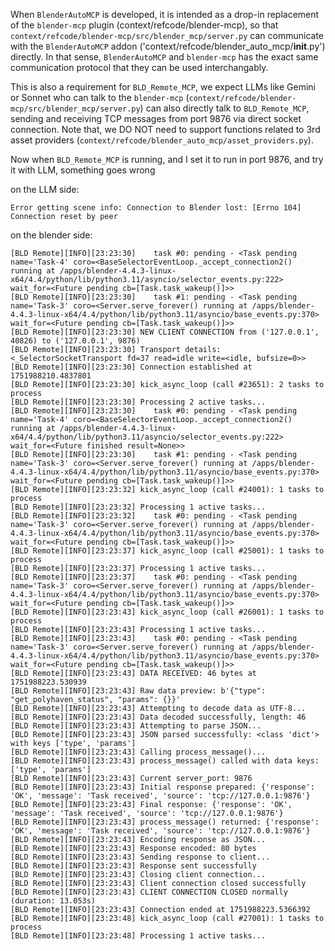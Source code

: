 When `BlenderAutoMCP` is developed, it is intended as a drop-in replacement of the `blender-mcp` plugin (context/refcode/blender-mcp), so that `context/refcode/blender-mcp/src/blender_mcp/server.py` can communicate with the `BlenderAutoMCP` addon ('context/refcode/blender_auto_mcp/__init__.py') directly. In that sense, `BlenderAutoMCP` and `blender-mcp` has the exact same communication protocol that they can be used interchangably.

This is also a requirement for `BLD_Remote_MCP`, we expect LLMs like Gemini or Sonnet who can talk to the `blender-mcp` (`context/refcode/blender-mcp/src/blender_mcp/server.py`) can also directly talk to `BLD_Remote_MCP`, sending and receiving TCP messages from port 9876 via direct socket connection. Note that, we DO NOT need to support functions related to 3rd asset providers (`context/refcode/blender_auto_mcp/asset_providers.py`).

Now when `BLD_Remote_MCP` is running, and I set it to run in port 9876, and try it with LLM, something goes wrong

on the LLM side:
```
Error getting scene info: Connection to Blender lost: [Errno 104] Connection reset by peer
```

on the blender side:
```
[BLD Remote][INFO][23:23:30]    task #0: pending - <Task pending name='Task-4' coro=<BaseSelectorEventLoop._accept_connection2() running at /apps/blender-4.4.3-linux-x64/4.4/python/lib/python3.11/asyncio/selector_events.py:222> wait_for=<Future pending cb=[Task.task_wakeup()]>>
[BLD Remote][INFO][23:23:30]    task #1: pending - <Task pending name='Task-3' coro=<Server.serve_forever() running at /apps/blender-4.4.3-linux-x64/4.4/python/lib/python3.11/asyncio/base_events.py:370> wait_for=<Future pending cb=[Task.task_wakeup()]>>
[BLD Remote][INFO][23:23:30] NEW CLIENT CONNECTION from ('127.0.0.1', 40826) to ('127.0.0.1', 9876)
[BLD Remote][INFO][23:23:30] Transport details: <_SelectorSocketTransport fd=37 read=idle write=<idle, bufsize=0>>
[BLD Remote][INFO][23:23:30] Connection established at 1751988210.4837801
[BLD Remote][INFO][23:23:30] kick_async_loop (call #23651): 2 tasks to process
[BLD Remote][INFO][23:23:30] Processing 2 active tasks...
[BLD Remote][INFO][23:23:30]    task #0: pending - <Task pending name='Task-4' coro=<BaseSelectorEventLoop._accept_connection2() running at /apps/blender-4.4.3-linux-x64/4.4/python/lib/python3.11/asyncio/selector_events.py:222> wait_for=<Future finished result=None>>
[BLD Remote][INFO][23:23:30]    task #1: pending - <Task pending name='Task-3' coro=<Server.serve_forever() running at /apps/blender-4.4.3-linux-x64/4.4/python/lib/python3.11/asyncio/base_events.py:370> wait_for=<Future pending cb=[Task.task_wakeup()]>>
[BLD Remote][INFO][23:23:32] kick_async_loop (call #24001): 1 tasks to process
[BLD Remote][INFO][23:23:32] Processing 1 active tasks...
[BLD Remote][INFO][23:23:32]    task #0: pending - <Task pending name='Task-3' coro=<Server.serve_forever() running at /apps/blender-4.4.3-linux-x64/4.4/python/lib/python3.11/asyncio/base_events.py:370> wait_for=<Future pending cb=[Task.task_wakeup()]>>
[BLD Remote][INFO][23:23:37] kick_async_loop (call #25001): 1 tasks to process
[BLD Remote][INFO][23:23:37] Processing 1 active tasks...
[BLD Remote][INFO][23:23:37]    task #0: pending - <Task pending name='Task-3' coro=<Server.serve_forever() running at /apps/blender-4.4.3-linux-x64/4.4/python/lib/python3.11/asyncio/base_events.py:370> wait_for=<Future pending cb=[Task.task_wakeup()]>>
[BLD Remote][INFO][23:23:43] kick_async_loop (call #26001): 1 tasks to process
[BLD Remote][INFO][23:23:43] Processing 1 active tasks...
[BLD Remote][INFO][23:23:43]    task #0: pending - <Task pending name='Task-3' coro=<Server.serve_forever() running at /apps/blender-4.4.3-linux-x64/4.4/python/lib/python3.11/asyncio/base_events.py:370> wait_for=<Future pending cb=[Task.task_wakeup()]>>
[BLD Remote][INFO][23:23:43] DATA RECEIVED: 46 bytes at 1751988223.530939
[BLD Remote][INFO][23:23:43] Raw data preview: b'{"type": "get_polyhaven_status", "params": {}}'
[BLD Remote][INFO][23:23:43] Attempting to decode data as UTF-8...
[BLD Remote][INFO][23:23:43] Data decoded successfully, length: 46
[BLD Remote][INFO][23:23:43] Attempting to parse JSON...
[BLD Remote][INFO][23:23:43] JSON parsed successfully: <class 'dict'> with keys ['type', 'params']
[BLD Remote][INFO][23:23:43] Calling process_message()...
[BLD Remote][INFO][23:23:43] process_message() called with data keys: ['type', 'params']
[BLD Remote][INFO][23:23:43] Current server_port: 9876
[BLD Remote][INFO][23:23:43] Initial response prepared: {'response': 'OK', 'message': 'Task received', 'source': 'tcp://127.0.0.1:9876'}
[BLD Remote][INFO][23:23:43] Final response: {'response': 'OK', 'message': 'Task received', 'source': 'tcp://127.0.0.1:9876'}
[BLD Remote][INFO][23:23:43] process_message() returned: {'response': 'OK', 'message': 'Task received', 'source': 'tcp://127.0.0.1:9876'}
[BLD Remote][INFO][23:23:43] Encoding response as JSON...
[BLD Remote][INFO][23:23:43] Response encoded: 80 bytes
[BLD Remote][INFO][23:23:43] Sending response to client...
[BLD Remote][INFO][23:23:43] Response sent successfully
[BLD Remote][INFO][23:23:43] Closing client connection...
[BLD Remote][INFO][23:23:43] Client connection closed successfully
[BLD Remote][INFO][23:23:43] CLIENT CONNECTION CLOSED normally (duration: 13.053s)
[BLD Remote][INFO][23:23:43] Connection ended at 1751988223.5366392
[BLD Remote][INFO][23:23:48] kick_async_loop (call #27001): 1 tasks to process
[BLD Remote][INFO][23:23:48] Processing 1 active tasks...
```